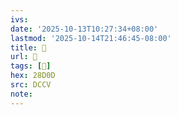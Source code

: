 ```yaml
---
ivs:
date: '2025-10-13T10:27:34+08:00'
lastmod: '2025-10-14T21:46:45-08:00'
title: 􅅏
url: 􅅏
tags: [𨴍]
hex: 28D0D
src: DCCV
note:
---
```

